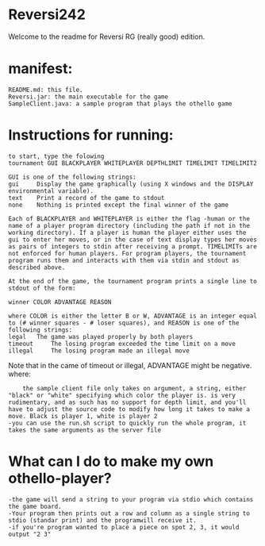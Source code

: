 Reversi242
==========
Welcome to the readme for Reversi RG (really good) edition. 

manifest:
=========
	README.md: this file.	
	Reversi.jar: the main executable for the game
	SampleClient.java: a sample program that plays the othello game

Instructions for running:
=========================
	to start, type the folowing
	tournament GUI BLACKPLAYER WHITEPLAYER DEPTHLIMIT TIMELIMIT TIMELIMIT2

	GUI is one of the following strings:
	gui 	Display the game graphically (using X windows and the DISPLAY environmental variable).
	text 	Print a record of the game to stdout
	none 	Nothing is printed except the final winner of the game

	Each of BLACKPLAYER and WHITEPLAYER is either the flag -human or the name of a player program directory (including the path if not in the working directory). If a player is human the player either uses the gui to enter her moves, or in the case of text display types her moves as pairs of integers to stdin after receiving a prompt. TIMELIMITs are not enforced for human players. For program players, the tournament program runs them and interacts with them via stdin and stdout as described above.

	At the end of the game, the tournament program prints a single line to stdout of the form:

	winner COLOR ADVANTAGE REASON

	where COLOR is either the letter B or W, ADVANTAGE is an integer equal to (# winner squares - # loser squares), and REASON is one of the following strings:
	legal 	The game was played properly by both players
	timeout 	The losing program exceeded the time limit on a move
	illegal 	The losing program made an illegal move

Note that in the came of timeout or illegal, ADVANTAGE might be negative.	
		where:

		the sample client file only takes on argument, a string, either "black" or "white" specifying which color the player is. is very rudimentary, and as such has no support for depth limit, and you'll have to adjust the source code to modify how long it takes to make a move. Black is player 1, white is player 2
	-you can use the run.sh script to quickly run the whole program, it takes the same arguments as the server file

What can I do to make my own othello-player?
============================================
	-the game will send a string to your program via stdio which contains the game board. 
	-Your program then prints out a row and column as a single string to stdio (standar print) and the programwill receive it.
	-if you're program wanted to place a piece on spot 2, 3, it would output "2 3"
